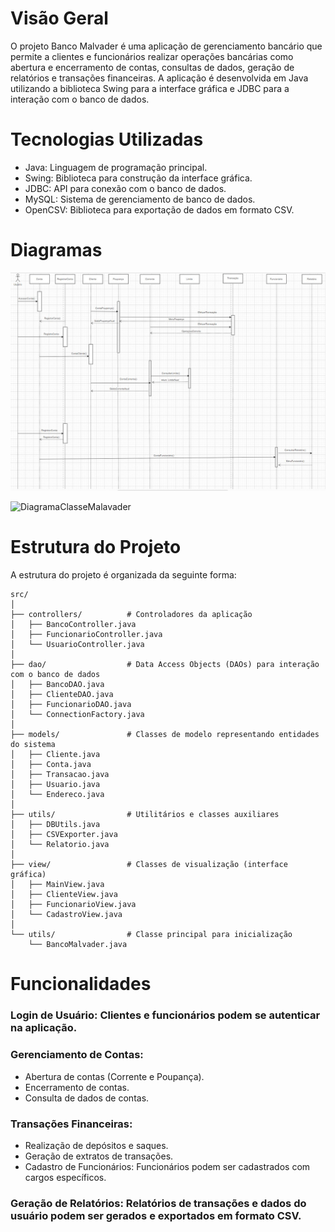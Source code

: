 # Visão Geral
O projeto Banco Malvader é uma aplicação de gerenciamento bancário que permite a clientes e funcionários realizar operações bancárias como abertura e encerramento de contas, consultas de dados, geração de relatórios e transações financeiras. A aplicação é desenvolvida em Java utilizando a biblioteca Swing para a interface gráfica e JDBC para a interação com o banco de dados.

# Tecnologias Utilizadas
- Java: Linguagem de programação principal.
- Swing: Biblioteca para construção da interface gráfica.
- JDBC: API para conexão com o banco de dados.
- MySQL: Sistema de gerenciamento de banco de dados.
- OpenCSV: Biblioteca para exportação de dados em formato CSV.

# Diagramas
![Diagrama de Sequencia](/diagramas/sequencia.jpeg "Diagrama de Sequencia")

![DiagramaClasseMalavader](https://github.com/user-attachments/assets/6297a2db-a1d2-4d15-ba0d-8c430f5d2856)

  
# Estrutura do Projeto
A estrutura do projeto é organizada da seguinte forma:
```
src/
│
├── controllers/          # Controladores da aplicação
│   ├── BancoController.java
│   ├── FuncionarioController.java
│   └── UsuarioController.java
│
├── dao/                  # Data Access Objects (DAOs) para interação com o banco de dados
│   ├── BancoDAO.java
│   ├── ClienteDAO.java
│   ├── FuncionarioDAO.java
│   └── ConnectionFactory.java
│
├── models/               # Classes de modelo representando entidades do sistema
│   ├── Cliente.java
│   ├── Conta.java
│   ├── Transacao.java
│   ├── Usuario.java
│   └── Endereco.java
│
├── utils/                # Utilitários e classes auxiliares
│   ├── DBUtils.java
│   ├── CSVExporter.java
│   └── Relatorio.java
│
├── view/                 # Classes de visualização (interface gráfica)
│   ├── MainView.java
│   ├── ClienteView.java
│   ├── FuncionarioView.java
│   └── CadastroView.java
│
└── utils/                # Classe principal para inicialização
    └── BancoMalvader.java
```

# Funcionalidades
### Login de Usuário: Clientes e funcionários podem se autenticar na aplicação.
### Gerenciamento de Contas:
- Abertura de contas (Corrente e Poupança).
- Encerramento de contas.
- Consulta de dados de contas.
### Transações Financeiras:
- Realização de depósitos e saques.
- Geração de extratos de transações.
- Cadastro de Funcionários: Funcionários podem ser cadastrados com cargos específicos.
### Geração de Relatórios: Relatórios de transações e dados do usuário podem ser gerados e exportados em formato CSV.
